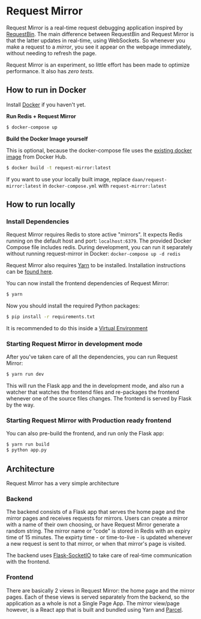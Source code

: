 # Request Mirror

Request Mirror is a real-time request debugging application inspired by [RequestBin](https://github.com/Runscope/requestbin). 
The main difference between RequestBin and Request Mirror is that the latter updates in real-time, using WebSockets. 
So whenever you make a request to a _mirror_, you see it appear on the webpage immediately, without needing to 
refresh the page.

Request Mirror is an experiment, so little effort has been made to optimize performance. It also has _zero tests_.

## How to run in Docker

Install [Docker](https://www.docker.com/products/docker-desktop) if you haven't yet.

**Run Redis + Request Mirror**

```bash
$ docker-compose up
```

**Build the Docker Image yourself**

This is optional, because the docker-compose file uses the [existing docker image](https://hub.docker.com/r/daan/request-mirror/) 
from Docker Hub.

```bash
$ docker build -t request-mirror:latest
```

If you want to use your locally built image, replace `daan/request-mirror:latest` in `docker-compose.yml` with 
`request-mirror:latest`

## How to run locally

### Install Dependencies

Request Mirror requires Redis to store active "mirrors". It expects Redis running on the default host and port: 
`localhost:6379`. The provided Docker Compose file includes redis. During development, you can run it separately 
without running request-mirror in Docker: `docker-compose up -d redis`

Request Mirror also requires [Yarn](https://yarnpkg.com/en/) to be installed. Installation instructions can be 
[found here](https://yarnpkg.com/en/docs/install).

You can now install the frontend dependencies of Request Mirror:

```bash
$ yarn
```

Now you should install the required Python packages:

```bash
$ pip install -r requirements.txt
```

It is recommended to do this inside a [Virtual Environment](https://docs.python.org/3/tutorial/venv.html)

### Starting Request Mirror in development mode

After you've taken care of all the dependencies, you can run Request Mirror:

```bash
$ yarn run dev
```

This will run the Flask app and the in development mode, and also run a watcher that watches the frontend files and 
re-packages the frontend whenever one of the source files changes. The frontend is served by Flask by the way.

### Starting Request Mirror with Production ready frontend

You can also pre-build the frontend, and run only the Flask app:

```bash
$ yarn run build
$ python app.py

```

## Architecture

Request Mirror has a very simple architecture

### Backend

The backend consists of a Flask app that serves the home page and the mirror pages and receives requests for mirrors. 
Users can create a mirror with a name of their own choosing, or have Request Mirror generate a random string. The mirror 
name or "code" is stored in Redis with an expiry time of 15 minutes. The expirty time - or time-to-live - is updated 
whenever a new request is sent to that mirror, or when that mirror's page is visited.

The backend uses [Flask-SocketIO](https://flask-socketio.readthedocs.io/en/latest/) to take care of real-time 
communication with the frontend.

### Frontend

There are basically 2 views in Request Mirror: the home page and the mirror pages. Each of these views is served 
separately from the backend, so the application as a whole is not a Single Page App. The mirror view/page however, is a 
React app that is built and bundled using Yarn and [Parcel](https://parceljs.org/).
